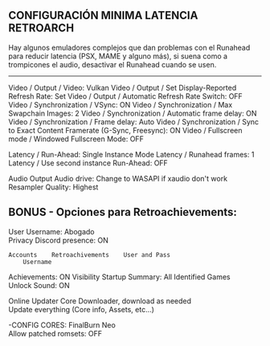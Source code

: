 ## CONFIGURACIÓN MINIMA LATENCIA RETROARCH  
Hay algunos emuladores complejos que dan problemas con el Runahead para reducir latencia (PSX, MAME y alguno más), si suena como a trompicones el audio, desactivar el Runahead cuando se usen.  

------------------------------

Video / Output / Video: Vulkan
Video / Output / Set Display-Reported Refresh Rate: Set
Video / Output / Automatic Refresh Rate Switch: OFF
Video / Synchronization	/ VSync: ON
Video / Synchronization	/ Max Swapchain Images: 2
Video / Synchronization	/ Automatic frame delay: ON
Video / Synchronization	/ Frame delay: Auto
Video / Synchronization	/ Sync to Exact Content Framerate (G-Sync, Freesync): ON
Video / Fullscreen mode	/ Windowed Fullscreen Mode: OFF

Latency / Run-Ahead: Single Instance Mode
Latency / Runahead frames: 1
Latency / Use second instance Run-Ahead: OFF

Audio	Output	Audio drive: Change to WASAPI if xaudio don't work							
			Resampler Quality: Highest							
					
## BONUS - Opciones para Retroachievements:		
User	Username: Abogado			
	Privacy	Discord presence: ON		
				
	Accounts	Retroachivements	User and Pass	
		Username		
						
Achievements: ON	Visibility	Startup Summary: All Identified Games							
		Unlock Sound:	ON							
										
Online Updater	Core Downloader, download as needed								
		Update everything (Core info, Assets, etc...)								
										
-CONFIG CORES:	FinalBurn Neo									
		Allow patched romsets: OFF																
																
